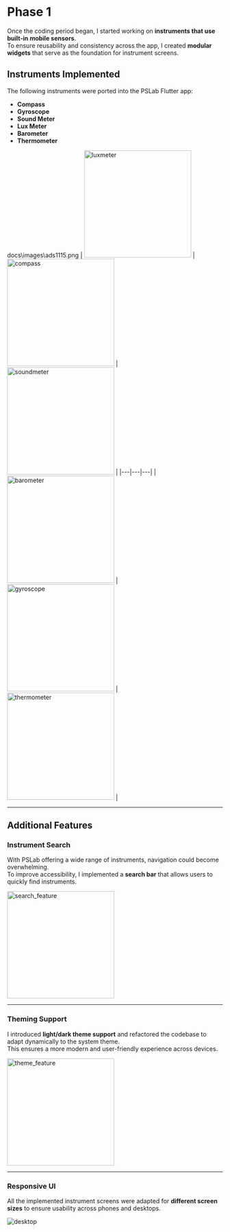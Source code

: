 # Phase 1

Once the coding period began, I started working on **instruments that use built‑in mobile sensors**.  
To ensure reusability and consistency across the app, I created **modular widgets** that serve as the foundation for instrument screens.

## Instruments Implemented
The following instruments were ported into the PSLab Flutter app:

- **Compass**  
- **Gyroscope**  
- **Sound Meter**  
- **Lux Meter**  
- **Barometer**  
- **Thermometer**  

docs\images\ads1115.png
| <img width="250" alt="luxmeter" src="docs/images/luxmeter.png" /> | <img width="250" alt="compass" src="docs/images/compass.png" /> | <img width="250" alt="soundmeter" src="docs/images/soundmeter.png" /> |
|---|---|---|
| <img width="250" alt="barometer" src="docs/images/barometer.png" /> | <img width="250" alt="gyroscope" src="docs/images/gyroscope.png" /> | <img width="250" alt="thermometer" src="docs/images/thermometer.png" /> |

---

## Additional Features

### Instrument Search  
With PSLab offering a wide range of instruments, navigation could become overwhelming.  
To improve accessibility, I implemented a **search bar** that allows users to quickly find instruments.  

<img width=250 alt="search_feature" src="/images/search_feature.gif" />

---

### Theming Support  
I introduced **light/dark theme support** and refactored the codebase to adapt dynamically to the system theme.  
This ensures a more modern and user-friendly experience across devices.  

<img width="250" alt="theme_feature" src="/images/theme_feature.gif" />

---

### Responsive UI  
All the implemented instrument screens were adapted for **different screen sizes** to ensure usability across phones and desktops.  

<img alt="desktop" src="/images/desktop.png" />